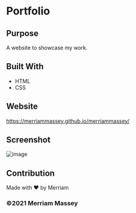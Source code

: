 # Portfolio

## Purpose
A website to showcase my work.

## Built With
* HTML
* CSS

## Website
https://merriammassey.github.io/merriammassey/

## Screenshot
![image](https://user-images.githubusercontent.com/77468612/107887299-4aa57400-6ec2-11eb-8fde-cd761d1cf43b.png)


## Contribution
Made with ❤️ by Merriam

### ©️2021 Merriam Massey